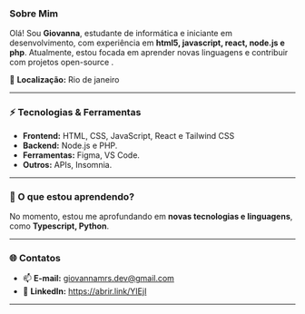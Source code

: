 
### Sobre Mim
Olá! Sou **Giovanna**, estudante de informática e iniciante em desenvolvimento, com experiência em **html5, javascript, react, node.js e php**. Atualmente, estou focada em  aprender novas linguagens e contribuir com projetos open-source .

📍 **Localização:** Rio de janeiro

---

### ⚡ Tecnologias & Ferramentas
- **Frontend:** HTML, CSS, JavaScript, React e Tailwind CSS  
- **Backend:** Node.js e PHP.  
- **Ferramentas:** Figma, VS Code. 
- **Outros:** APIs,  Insomnia.

---

### 🌱 O que estou aprendendo?
No momento, estou me aprofundando em **novas tecnologias e linguagens**, como **Typescript, Python**.

---


### 🌐 Contatos
- 📫 **E-mail:** giovannamrs.dev@gmail.com  
- 💼 **LinkedIn:** https://abrir.link/YIEjI  

---


 
 




<!---
Gioomoraes/Gioomoraes is a ✨ special ✨ repository because its `README.md` (this file) appears on your GitHub profile.
You can click the Preview link to take a look at your changes.
--->
